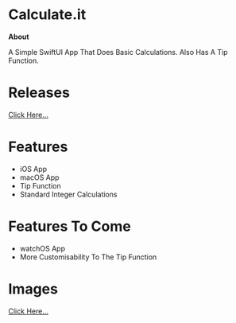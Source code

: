 # Calculate.it
**About**

A Simple SwiftUI App That Does Basic Calculations. Also Has A Tip Function. 

# Releases
[Click Here...](https://github.com/markydoodled/Calculate.it/releases)

# Features
- iOS App
- macOS App
- Tip Function
- Standard Integer Calculations

# Features To Come
- watchOS App
- More Customisability To The Tip Function

# Images
[Click Here...](https://github.com/markydoodled/Calculate.it/tree/main/Images)
